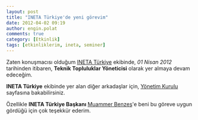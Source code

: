 ```yaml
---
layout: post
title: "INETA Türkiye'de yeni görevim"
date: 2012-04-02 09:19
author: engin.polat
comments: true
category: [Etkinlik]
tags: [etkinliklerim, ineta, seminer]
---
```

Zaten konuşmacısı olduğum <a href="http://inetatr.org/" title="INETA Türkiye" target="_blank">INETA Türkiye</a> ekibinde, *01 Nisan 2012* tarihinden itibaren, **Teknik Topluluklar Yöneticisi** olarak yer almaya devam edeceğim.

**INETA Türkiye** ekibinde yer alan diğer arkadaşlar için, <a href="http://inetatr.org/yonetim-kurulu" title="INETA Türkiye - Yönetim Kurulu" target="_blank">Yönetim Kurulu</a> sayfasına bakabilirsiniz.

Özellikle **INETA Türkiye Başkanı** <a href="http://www.muammerbenzes.com/" title="Muammer Benzeş" target="_blank">Muammer Benzeş</a>'e beni bu göreve uygun gördüğü için çok teşekkür ederim.

